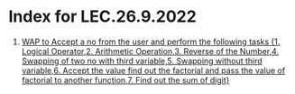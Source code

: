 # Index for LEC.26.9.2022
1. [WAP to Accept a no from the user and perform the following tasks {1. Logical Operator,2. Arithmetic Operation,3. Reverse of the Number,4. Swapping of two no with third variable,5. Swapping without third variable,6. Accept the value find out the factorial and pass the value of factorial to another function,7. Find out the sum of digit}](performTasks.java)